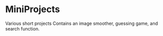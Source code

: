# MiniProjects
Various short projects
Contains an image smoother, guessing game, and search function.
